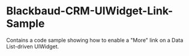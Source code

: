 # Blackbaud-CRM-UIWidget-Link-Sample
Contains a code sample showing how to enable a "More" link on a Data List-driven UIWidget.
